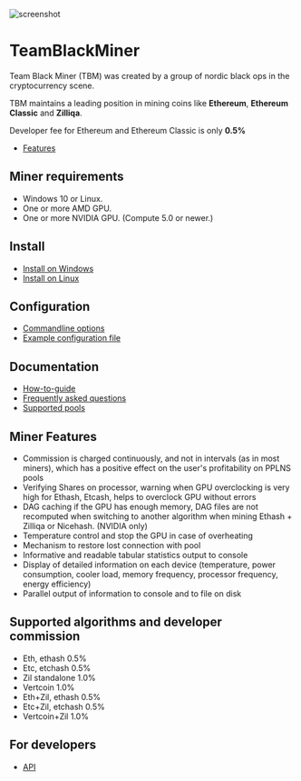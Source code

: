 ![screenshot](https://github.com/sp-hash/TeamBlackMiner/blob/main/TBMiner.png)

# TeamBlackMiner
Team Black Miner (TBM) was created by a group of nordic black ops in the cryptocurrency scene.

TBM maintains a leading position in mining coins like **Ethereum**, **Ethereum Classic** and **Zilliqa**.

Developer fee for Ethereum and Ethereum Classic is only **0.5%**

* [Features](https://github.com/sp-hash/TeamBlackMiner#miner-features)

## Miner requirements
+ Windows 10 or Linux.
+ One or more AMD GPU.
+ One or more NVIDIA GPU. (Compute 5.0 or newer.)

## Install
* [Install on Windows](https://github.com/sp-hash/TeamBlackMiner/blob/main/INSTALL_WINDOWS.md)
* [Install on Linux](https://github.com/sp-hash/TeamBlackMiner/blob/main/INSTALL_LINUX.md)

## Configuration

* [Commandline options](https://github.com/sp-hash/TeamBlackMiner/blob/main/OPTIONS.md)
* [Example configuration file](https://github.com/sp-hash/TeamBlackMiner/blob/main/CONFIG_FILE.md)

## Documentation
* [How-to-guide](https://github.com/sp-hash/TeamBlackMiner/blob/main/HOW-TO.md)
* [Frequently asked questions](https://github.com/sp-hash/TeamBlackMiner/blob/main/FAQ.md)
* [Supported pools](https://github.com/sp-hash/TeamBlackMiner/blob/main/POOLS.md)

## Miner Features
+ Commission is charged continuously, and not in intervals (as in most miners), which has a positive effect on the user's profitability on PPLNS pools
+ Verifying Shares on processor, warning when GPU overclocking is very high for Ethash, Etcash, helps to overclock GPU without errors
+ DAG caching if the GPU has enough memory, DAG files are not recomputed when switching to another algorithm when mining Ethash + Zilliqa or Nicehash. (NVIDIA only)
+ Temperature control and stop the GPU in case of overheating
+ Mechanism to restore lost connection with pool
+ Informative and readable tabular statistics output to console
+ Display of detailed information on each device (temperature, power consumption, cooler load, memory frequency, processor frequency, energy efficiency)
+ Parallel output of information to console and to file on disk

## Supported algorithms and developer commission
+ Eth, ethash              0.5%                   
+ Etc, etchash             0.5%                 
+ Zil standalone           1.0%                 
+ Vertcoin                 1.0%               
+ Eth+Zil, ethash          0.5%              
+ Etc+Zil, etchash         0.5%                 
+ Vertcoin+Zil	         1.0%            

## For developers

* [API](https://github.com/sp-hash/TeamBlackMiner/blob/main/API.md)
